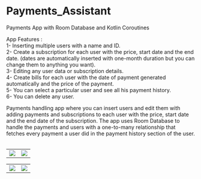 # Payments_Assistant
Payments App with Room Database and Kotlin Coroutines

App Features : <br>
1- Inserting multiple users with a name and ID. <br>
2- Create a subscription for each user with the price, start date and the end date. (dates are automatically inserted with one-month duration but you can change them to anything you want). <br>
3- Editing any user data or subscription details. <br>
4- Create bills for each user with the date of payment generated automatically and the price of the payment. <br>
5- You can select a particular user and see all his payment history. <br>
6- You can delete any user. <br>

Payments handling app where you can insert users and edit them with adding payments and subscriptions to each user with the price, start date and the end date
of the subscription. The app uses Room Database to handle the payments and users with a one-to-many relationship that fetches every payment a user did
in the payment history section of the user. <br> <br>

<table align="center">
  <tr>
    <td> 
      <img src ="https://user-images.githubusercontent.com/54005330/224538795-5ff9fb8f-81b9-472b-8b35-11dc1c9e8926.PNG"/>
    </td>
    <td> 
      <img src ="https://user-images.githubusercontent.com/54005330/224538852-fe747331-b7ad-4da6-bc5e-42937d82a15b.PNG"/>
    </td>
  </tr>
</table>

<table align="center">
  <tr>
    <td> 
      <img src ="https://user-images.githubusercontent.com/54005330/224538886-dded95c0-5a54-4ec6-b52f-c765baaf3a5c.PNG"/>
    </td>
    <td> 
      <img src ="https://user-images.githubusercontent.com/54005330/224538906-a1ebf719-e4c7-4336-bf80-94caafb55683.PNG"/>
    </td>
  </tr>
</table>
